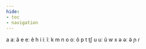 ```yaml
---
hide:
- toc
- navigation
---
```

a
aː
ã
e
eː
ẽ
h
i
iː
ĩː
k
m
n
o
oː
õ
p
t
t̠ʃ
u
uː
ũ
w
x
ə
əː
ə̃
ɲ
ɾ
